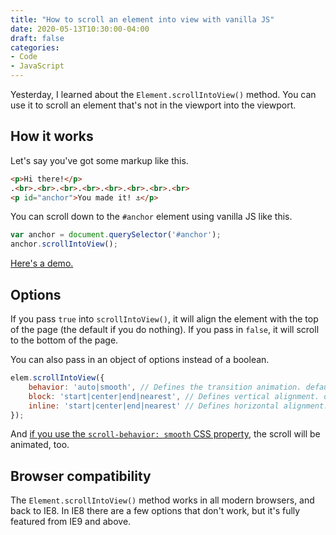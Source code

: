 ```yaml
---
title: "How to scroll an element into view with vanilla JS"
date: 2020-05-13T10:30:00-04:00
draft: false
categories:
- Code
- JavaScript
---
```


Yesterday, I learned about the `Element.scrollIntoView()` method. You can use it to scroll an element that's not in the viewport into the viewport.

## How it works

Let's say you've got some markup like this.

```html
<p>Hi there!</p>
.<br>.<br>.<br>.<br>.<br>.<br>.<br>.<br>
<p id="anchor">You made it! ⚓︎</p>
```

You can scroll down to the `#anchor` element using vanilla JS like this.

```js
var anchor = document.querySelector('#anchor');
anchor.scrollIntoView();
```

[Here's a demo.](https://codepen.io/cferdinandi/pen/OJywOBx)

## Options

If you pass `true` into `scrollIntoView()`, it will align the element with the top of the page (the default if you do nothing). If you pass in `false`, it will scroll to the bottom of the page.

You can also pass in an object of options instead of a boolean.

```js
elem.scrollIntoView({
	behavior: 'auto|smooth', // Defines the transition animation. default: auto
	block: 'start|center|end|nearest', // Defines vertical alignment. default: start
	inline: 'start|center|end|nearest' // Defines horizontal alignment. default: nearest
});
```

And [if you use the `scroll-behavior: smooth` CSS property](/how-to-animate-scrolling-to-anchor-links-with-one-line-of-css/), the scroll will be animated, too.

## Browser compatibility

The `Element.scrollIntoView()` method works in all modern browsers, and back to IE8. In IE8 there are a few options that don't work, but it's fully featured from IE9 and above.
